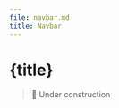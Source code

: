 ```yaml
---
file: navbar.md
title: Navbar
---
```


<script>
    import {Button} from '$lib'
</script>

# {title}

> 🚧 Under construction
